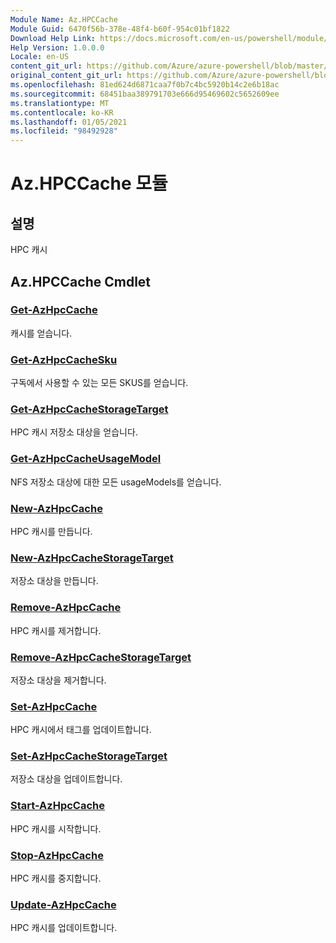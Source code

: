 ```yaml
---
Module Name: Az.HPCCache
Module Guid: 6470f56b-378e-48f4-b60f-954c01bf1822
Download Help Link: https://docs.microsoft.com/en-us/powershell/module/az.hpccache
Help Version: 1.0.0.0
Locale: en-US
content_git_url: https://github.com/Azure/azure-powershell/blob/master/src/HPCCache/HPCCache/help/Az.HPCCache.md
original_content_git_url: https://github.com/Azure/azure-powershell/blob/master/src/HPCCache/HPCCache/help/Az.HPCCache.md
ms.openlocfilehash: 81ed624d6871caa7f0b7c4bc5920b14c2e6b18ac
ms.sourcegitcommit: 68451baa389791703e666d95469602c5652609ee
ms.translationtype: MT
ms.contentlocale: ko-KR
ms.lasthandoff: 01/05/2021
ms.locfileid: "98492928"
---
```

# Az.HPCCache 모듈
## 설명
HPC 캐시

## Az.HPCCache Cmdlet
### [Get-AzHpcCache](Get-AzHpcCache.md)
캐시를 얻습니다.

### [Get-AzHpcCacheSku](Get-AzHpcCacheSku.md)
구독에서 사용할 수 있는 모든 SKUS를 얻습니다.

### [Get-AzHpcCacheStorageTarget](Get-AzHpcCacheStorageTarget.md)
HPC 캐시 저장소 대상을 얻습니다.

### [Get-AzHpcCacheUsageModel](Get-AzHpcCacheUsageModel.md)
NFS 저장소 대상에 대한 모든 usageModels를 얻습니다.

### [New-AzHpcCache](New-AzHpcCache.md)
HPC 캐시를 만듭니다.

### [New-AzHpcCacheStorageTarget](New-AzHpcCacheStorageTarget.md)
저장소 대상을 만듭니다.

### [Remove-AzHpcCache](Remove-AzHpcCache.md)
HPC 캐시를 제거합니다.

### [Remove-AzHpcCacheStorageTarget](Remove-AzHpcCacheStorageTarget.md)
저장소 대상을 제거합니다.

### [Set-AzHpcCache](Set-AzHpcCache.md)
HPC 캐시에서 태그를 업데이트합니다.

### [Set-AzHpcCacheStorageTarget](Set-AzHpcCacheStorageTarget.md)
저장소 대상을 업데이트합니다.

### [Start-AzHpcCache](Start-AzHpcCache.md)
HPC 캐시를 시작합니다.

### [Stop-AzHpcCache](Stop-AzHpcCache.md)
HPC 캐시를 중지합니다.

### [Update-AzHpcCache](Update-AzHpcCache.md)
HPC 캐시를 업데이트합니다.


